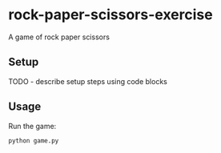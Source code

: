 # rock-paper-scissors-exercise


A game of rock paper scissors


## Setup

TODO - describe setup steps using code blocks

## Usage

Run the game:

```sh
python game.py
```

